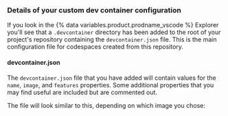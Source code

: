 ### Details of your custom dev container configuration

If you look in the {% data variables.product.prodname_vscode %} Explorer you'll see that a `.devcontainer` directory has been added to the root of your project's repository containing the `devcontainer.json` file. This is the main configuration file for codespaces created from this repository.

#### devcontainer.json

The `devcontainer.json` file that you have added will contain values for the `name`, `image`, and `features` properties. Some additional properties that you may find useful are included but are commented out.

The file will look similar to this, depending on which image you chose:

